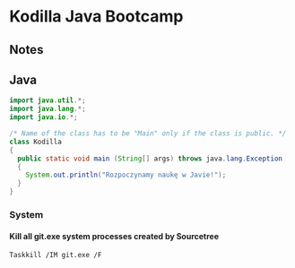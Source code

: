 # Kodilla Java Bootcamp

## Notes

## Java

```java
import java.util.*;
import java.lang.*;
import java.io.*;

/* Name of the class has to be "Main" only if the class is public. */
class Kodilla
{
  public static void main (String[] args) throws java.lang.Exception
  {
    System.out.println("Rozpoczynamy naukę w Javie!");
  }
}
```

### System

#### Kill all git.exe system processes created by Sourcetree

`Taskkill /IM git.exe /F`
